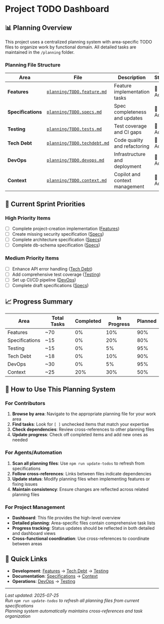 # Project TODO Dashboard

## 📊 Planning Overview

This project uses a centralized planning system with area-specific TODO files to organize work by functional domain. All detailed tasks are maintained in the `/planning` folder.

### Planning File Structure

| Area | File | Description | Status |
|------|------|-------------|---------|
| **Features** | [`planning/TODO.feature.md`](planning/TODO.feature.md) | Feature implementation tasks | 🔄 Active |
| **Specifications** | [`planning/TODO.specs.md`](planning/TODO.specs.md) | Spec completeness and updates | 🔄 Active |
| **Testing** | [`planning/TODO.tests.md`](planning/TODO.tests.md) | Test coverage and CI gaps | 🔄 Active |
| **Tech Debt** | [`planning/TODO.techdebt.md`](planning/TODO.techdebt.md) | Code quality and refactoring | 🔄 Active |
| **DevOps** | [`planning/TODO.devops.md`](planning/TODO.devops.md) | Infrastructure and deployment | 🔄 Active |
| **Context** | [`planning/TODO.context.md`](planning/TODO.context.md) | Copilot and context management | 🔄 Active |

## 🎯 Current Sprint Priorities

### High Priority Items
- [ ] Complete project-creation implementation ([Features](planning/TODO.feature.md))
- [ ] Create missing security specification ([Specs](planning/TODO.specs.md))
- [ ] Complete architecture specification ([Specs](planning/TODO.specs.md))
- [ ] Complete db-schema specification ([Specs](planning/TODO.specs.md))

### Medium Priority Items
- [ ] Enhance API error handling ([Tech Debt](planning/TODO.techdebt.md))
- [ ] Add comprehensive test coverage ([Testing](planning/TODO.tests.md))
- [ ] Set up CI/CD pipeline ([DevOps](planning/TODO.devops.md))
- [ ] Complete draft specifications ([Specs](planning/TODO.specs.md))

## 📈 Progress Summary

| Area | Total Tasks | Completed | In Progress | Planned |
|------|-------------|-----------|-------------|---------|
| Features | ~70 | 0% | 10% | 90% |
| Specifications | ~15 | 0% | 20% | 80% |
| Testing | ~15 | 0% | 5% | 95% |
| Tech Debt | ~18 | 0% | 10% | 90% |
| DevOps | ~30 | 0% | 5% | 95% |
| Context | ~25 | 20% | 30% | 50% |

## 🔄 How to Use This Planning System

### For Contributors
1. **Browse by area**: Navigate to the appropriate planning file for your work area
2. **Find tasks**: Look for `[ ]` unchecked items that match your expertise
3. **Check dependencies**: Review cross-references to other planning files
4. **Update progress**: Check off completed items and add new ones as needed

### For Agents/Automation
1. **Scan all planning files**: Use `npm run update-todos` to refresh from specifications
2. **Follow cross-references**: Links between files indicate dependencies
3. **Update status**: Modify planning files when implementing features or fixing issues
4. **Maintain consistency**: Ensure changes are reflected across related planning files

### For Project Management
- **Dashboard**: This file provides the high-level overview
- **Detailed planning**: Area-specific files contain comprehensive task lists
- **Progress tracking**: Status updates should be reflected in both detailed and dashboard views
- **Cross-functional coordination**: Use cross-references to coordinate between areas

## 🔗 Quick Links

- **Development**: [Features](planning/TODO.feature.md) → [Tech Debt](planning/TODO.techdebt.md) → [Testing](planning/TODO.tests.md)
- **Documentation**: [Specifications](planning/TODO.specs.md) → [Context](planning/TODO.context.md)
- **Operations**: [DevOps](planning/TODO.devops.md) → [Testing](planning/TODO.tests.md)

---

*Last updated: 2025-07-25*  
*Run `npm run update-todos` to refresh all planning files from current specifications*  
*Planning system automatically maintains cross-references and task organization*
